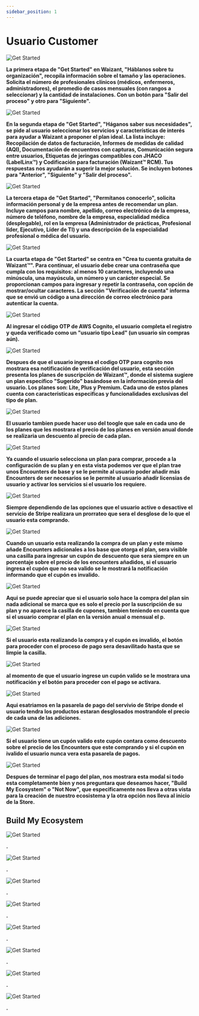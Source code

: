 ```yaml
---
sidebar_position: 1
---
```


# Usuario Customer

![Get Started](/img/store-usuario/get-started-1.png )

**La primera etapa de "Get Started" en Waizant, "Háblanos sobre tu organización", recopila información sobre el tamaño y las operaciones. Solicita el número de profesionales clínicos (médicos, enfermeros, administradores), el promedio de casos mensuales (con rangos a seleccionar) y la cantidad de instalaciones. Con un botón para "Salir del proceso" y otro para "Siguiente".**

![Get Started](/img/store-usuario/get-started-2.png )

**En la segunda etapa de "Get Started", "Háganos saber sus necesidades", se pide al usuario seleccionar los servicios y características de interés para ayudar a Waizant a proponer el plan ideal. La lista incluye: Recopilación de datos de facturación, Informes de medidas de calidad (AQI), Documentación de encuentros con capturas, Comunicación segura entre usuarios, Etiquetas de jeringas compatibles con JHACO (LabelLinx™) y Codificación para facturación (Waizant™ RCM). Tus respuestas nos ayudarán a sugerir la mejor solución. Se incluyen botones para "Anterior", "Siguiente" y "Salir del proceso".**

![Get Started](/img/store-usuario/get-started-3.png )

**La tercera etapa de "Get Started", "Permítanos conocerlo", solicita información personal y de la empresa antes de recomendar un plan. Incluye campos para nombre, apellido, correo electrónico de la empresa, número de teléfono, nombre de la empresa, especialidad médica (desplegable), rol en la empresa (Administrador de prácticas, Profesional líder, Ejecutivo, Líder de TI) y una descripción de la especialidad profesional o médica del usuario.**

![Get Started](/img/store-usuario/get-started-8.png )

**La cuarta etapa de "Get Started" se centra en "Crea tu cuenta gratuita de Waizant™". Para continuar, el usuario debe crear una contraseña que cumpla con los requisitos: al menos 10 caracteres, incluyendo una minúscula, una mayúscula, un número y un carácter especial. Se proporcionan campos para ingresar y repetir la contraseña, con opción de mostrar/ocultar caracteres. La sección "Verificación de cuenta" informa que se envió un código a una dirección de correo electrónico para autenticar la cuenta.**

![Get Started](/img/store-usuario/incomplete-2.png )

**Al ingresar el código OTP de AWS Cognito, el usuario completa el registro y queda verificado como un "usuario tipo Lead" (un usuario sin compras aún).**

![Get Started](/img/store-usuario/get-started-4.png )

**Despues de que el usuario ingresa el codigo OTP para cognito nos mostrara esa notificación de verificación del usuario, esta sección presenta los planes de suscripción de Waizant™, donde el sistema sugiere un plan específico "Sugerido" basándose en la información previa del usuario. Los planes son: Lite, Plus y Premium. Cada uno de estos planes cuenta con caracteristicas especificas y funcionalidades exclusivas del tipo de plan.**

![Get Started](/img/store-usuario/get-started-5.png )

**El usuario tambien puede hacer uso del toogle que sale en cada uno de los planes que les mostrara el precio de los planes en versión anual donde se realizaria un descuento al precio de cada plan.**

![Get Started](/img/store-usuario/get-started-6.png )

**Ya cuando el usuario selecciona un plan para comprar, procede a la configuración de su plan y en esta vista podemos ver que el plan trae unos Encounters de base y se le permite al usuario poder añadir más Encounters de ser necesarios se le permite al usuario añadir licensias de usuario y activar los servicios si el usuario los requiere.**

![Get Started](/img/store-usuario/get-started-7.png )

**Siempre dependiendo de las opciones que el usuario active o desactive el servicio de Stripe realizara un prorrateo que sera el desglose de lo que el usuario esta comprando.**

![Get Started](/img/store-usuario/get-started-9.png )

**Cuando un usuario esta realizando la compra de un plan y este mismo añade Encounters adicionales a los base que otorga el plan, sera visible una casilla para ingresar un cupón de descuento que sera siempre en un porcentaje sobre el precio de los encounters añadidos, si el usuario ingresa el cupón que no sea valido se le mostrará la notificación informando que el cupón es invalido.**

![Get Started](/img/store-usuario/get-started-10.png )

**Aqui se puede apreciar que si el usuario solo hace la compra del plan sin nada adicional se marca que es solo el precio por la suscripción de su plan y no aparece la casilla de cupones, tambien teniendo en cuenta que si el usuario comprar el plan en la versión anual o mensual el p.**

<!-- ![Get Started](/img/store-usuario/get-started-11.png )

**.** -->

![Get Started](/img/store-usuario/get-started-12.png )

**Si el usuario esta realizando la compra y el cupón es invalido, el botón para proceder con el proceso de pago sera desavilitado hasta que se limpie la casilla.**

![Get Started](/img/store-usuario/get-started-13.png )

**al momento de que el usuario ingrese un cupón valido se le mostrara una notificación y el botón para proceder con el pago se activara.**

![Get Started](/img/store-usuario/get-started-14.png )

**Aqui esatriamos en la pasarela de pago del servivio de Stripe donde el usuario tendra los productos estaran desglosados mostrandole el precio de cada una de las adiciones.**

![Get Started](/img/store-usuario/get-started-15.png )

**Si el usuario tiene un cupón valido este cupón contara como descuento sobre el precio de los Encounters que este comprando y si el cupón en ivalido el usuario nunca vera esta pasarela de pagos.**

![Get Started](/img/store-usuario/get-started-16.png )

**Despues de terminar el pago del plan, nos mostrara esta modal si todo esta completamente bien y nos preguntara que deseamos hacer, "Build My Ecosystem" o "Not Now", que especificamente nos lleva a otras vista para la creación de nuestro ecosistema y la otra opción nos lleva al inicio de la Store.**

## Build My Ecosystem

![Get Started](/img/store-usuario/get-started-17.png )

**.**

![Get Started](/img/store-usuario/get-started-18.png )

**.**

![Get Started](/img/store-usuario/get-started-19.png )

**.**

![Get Started](/img/store-usuario/get-started-20.png )

**.**

![Get Started](/img/store-usuario/get-started-21.png )

**.**

![Get Started](/img/store-usuario/get-started-23.png )

**.**

![Get Started](/img/store-usuario/get-started-22.png )

**.**

![Get Started](/img/store-usuario/get-started-24.png )

**.**
